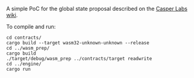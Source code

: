 A simple PoC for the global state proposal described on the [Casper Labs wiki](https://casperlabs.atlassian.net/wiki/spaces/~167734600/pages/8388609/A+proposal+for+the+architecture+of+the+Blockchain).

To compile and run:
```shell
cd contracts/
cargo build --target wasm32-unknown-unknown --release
cd ../wasm_prep/
cargo build
./target/debug/wasm_prep ../contracts/target readwrite
cd ../engine/
cargo run
```

